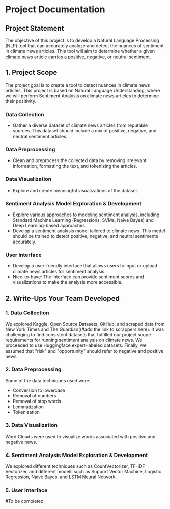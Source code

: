 # Project Documentation

## Project Statement

The objective of this project is to develop a Natural Language Processing (NLP) tool that can accurately analyze and detect the nuances of sentiment in climate news articles. This tool will aim to determine whether a given climate news article carries a positive, negative, or neutral sentiment.

## 1. Project Scope

The project goal is to create a tool to detect nuances in climate news articles. This project is based on Natural Language Understanding, where we will perform Sentiment Analysis on climate news articles to determine their positivity.

### Data Collection

- Gather a diverse dataset of climate news articles from reputable sources. This dataset should include a mix of positive, negative, and neutral sentiment articles.

### Data Preprocessing

- Clean and preprocess the collected data by removing irrelevant information, formatting the text, and tokenizing the articles.

### Data Visualization

- Explore and create meaningful visualizations of the dataset.

### Sentiment Analysis Model Exploration & Development

- Explore various approaches to modeling sentiment analysis, including Standard Machine Learning (Regressions, SVMs, Naive Bayes) and Deep Learning-based approaches.
- Develop a sentiment analysis model tailored to climate news. This model should be trained to detect positive, negative, and neutral sentiments accurately.

### User Interface

- Develop a user-friendly interface that allows users to input or upload climate news articles for sentiment analysis.
- Nice-to-have: The interface can provide sentiment scores and visualizations to make the analysis more accessible.

## 2. Write-Ups Your Team Developed

### 1. Data Collection

We explored Kaggle, Open Source Datasets, GitHub, and scraped data from New York Times and The Guardian((#add the link to scrappers here). It was challenging to find consistent datasets that fulfilled our project scope requirements for running sentiment analysis on climate news. We proceeded to use Huggingface expert-labeled datasets. Finally, we assumed that "risk" and "opportunity" should refer to negative and positive news.

### 2. Data Preprocessing

Some of the data techniques used were:
- Conversion to lowercase
- Removal of numbers
- Removal of stop words
- Lemmatization
- Tokenization

### 3. Data Visualization

Word Clouds were used to visualize words associated with positive and negative news.

### 4. Sentiment Analysis Model Exploration & Development

We explored different techniques such as CountVectorizer, TF-IDF Vectorizer, and different models such as Support Vector Machine, Logistic Regression, Naive Bayes, and LSTM Neural Network.

### 5. User Interface

#To be completed
